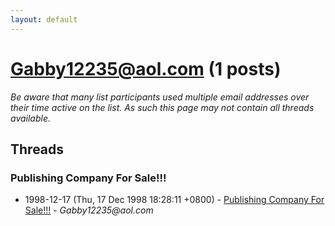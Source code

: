 ```yaml
---
layout: default
---
```


# Gabby12235@aol.com (1 posts)

_Be aware that many list participants used multiple email addresses over their time active on the list. As such this page may not contain all threads available._

## Threads

### Publishing Company For Sale!!!
+ 1998-12-17 (Thu, 17 Dec 1998 18:28:11 +0800) - [Publishing Company For Sale!!!](/archive/1998/12/8bb8a3351b72d1568bfee6563ef7cac7de093b9faa9df7d6f279b2d1da5710da) - _Gabby12235@aol.com_

